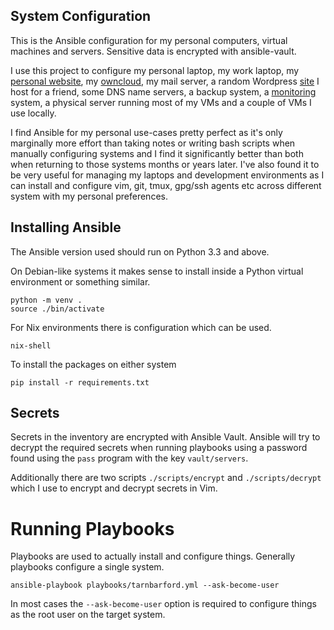 ## System Configuration

This is the Ansible configuration for my personal computers, virtual machines
and servers. Sensitive data is encrypted with ansible-vault.

I use this project to configure my personal laptop, my work laptop, my
[personal website][1], my [owncloud][3], my mail server, a random Wordpress
[site][4] I host for a friend, some DNS name servers, a backup system, a
[monitoring][5] system, a physical server running most of my VMs and a couple
of VMs I use locally.

I find Ansible for my personal use-cases pretty perfect as it's only marginally
more effort than taking notes or writing bash scripts when manually configuring
systems and I find it significantly better than both when returning to those
systems months or years later. I've also found it to be very useful for
managing my laptops and development environments as I can install and configure
vim, git, tmux, gpg/ssh agents etc across different system with my personal
preferences.

## Installing Ansible

The Ansible version used should run on Python 3.3 and above.

On Debian-like systems it makes sense to install inside a Python virtual
environment or something similar.

```
python -m venv .
source ./bin/activate
```

For Nix environments there is configuration which can be used.

```
nix-shell
````

To install the packages on either system

```
pip install -r requirements.txt
```

## Secrets

Secrets in the inventory are encrypted with Ansible Vault. Ansible will try to
decrypt the required secrets when running playbooks using a password found
using the `pass` program with the key `vault/servers`.

Additionally there are two scripts `./scripts/encrypt` and `./scripts/decrypt`
which I use to encrypt and decrypt secrets in Vim.

# Running Playbooks

Playbooks are used to actually install and configure things. Generally
playbooks configure a single system.

```
ansible-playbook playbooks/tarnbarford.yml --ask-become-user
```

In most cases the `--ask-become-user` option is required to configure things as
the root user on the target system.


[1]: https://tarnbarford.net
[2]: https://debugproxy.com
[3]: https://bridgesacrossborders.net
[4]: https://owncloud.tarnbarford.net
[5]: https://icinga.tarnbarford.net
[6]: https://monitoring.tarnbarford.net
